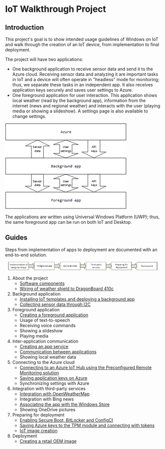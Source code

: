 # IoT Walkthrough Project

## Introduction

This project's goal is to show intended usage guidelines of Windows on IoT and walk through the creation of an IoT device, from implementation to final deployment.

The project will have two applications:

* One background application to receive sensor data and send it to the Azure cloud. Receiving sensor data and analyzing it are important tasks in IoT and a device will often operate in "headless" mode for monitoring; thus, we separate these tasks in an independent app. It also receives application keys securely and saves user settings to Azure.
* One foreground application for user interaction. This application shows local weather (read by the background app), information from the internet (news and regional weather) and interacts with the user (playing media or showing a slideshow). A settings page is also available to change settings.

![App communication](AppCommunication.png)

The applications are written using Universal Windows Platform (UWP); thus, the same foreground app can be run on both IoT and Desktop.

## Guides

Steps from implementation of apps to deployment are documented with an end-to-end solution.

![Sections](Sections.png)

1. About the project
    * [Software components](SoftwareComponents.md)
    * [Wiring of weather shield to DragonBoard 410c](Wiring/README.md)
2. Background application
    * [Installing IoT templates and deploying a background app](Background/Installation/README.md)
    * [Collecting sensor data through I2C](Background/Sensing/README.md)
3. Foreground application
    * [Creating a foreground application](Foreground/Creating/README.md)
    * Usage of text-to-speech
    * Receiving voice commands
    * Showing a slideshow
    * Playing media
4. Inter-application communication
    * [Creating an app service](AppService/Creation/README.md)
    * [Communication between applications](AppService/Communication/README.md)
    * Showing local weather data
5. Connecting to the Azure cloud
    * [Connecting to an Azure IoT Hub using the Preconfigured Remote Monitoring solution](Azure/IoTHubPreconfiguredSolution/README.md)
    * [Saving application keys on Azure](Azure/DeviceTwin/DesiredProperties/README.md)
    * Synchronizing settings with Azure
6. Integration with third-party services
    * [Integration with OpenWeatherMap](Integrations/OpenWeatherMap/README.md)
    * Integration with Bing news
    * [Associating the app with the Windows Store](StoreDeployment/README.md)
    * Showing OneDrive pictures
7. Preparing for deployment
    * [Enabling Secure Boot, BitLocker and ConfigCI](Security/README.md)
    * [Saving Azure keys to the TPM module and connecting with tokens](Security/TPM/README.md)
    * [IoT image creation](ImageCreation/README.md)
8. Deployment
    * [Creating a retail OEM image](ImageCreation/Retail/README.md)
